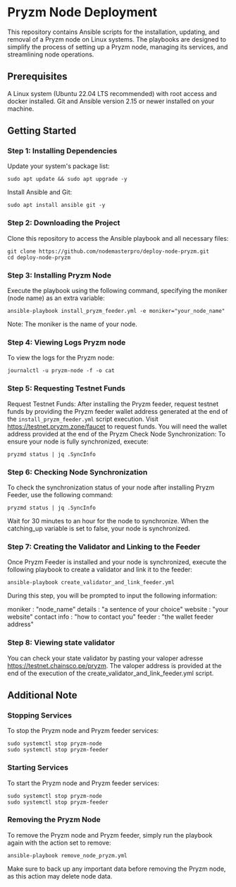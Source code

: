 # Pryzm Node Deployment
This repository contains Ansible scripts for the installation, updating, and removal of a Pryzm node on Linux systems. The playbooks are designed to simplify the process of setting up a Pryzm node, managing its services, and streamlining node operations.

## Prerequisites
A Linux system (Ubuntu 22.04 LTS recommended) with root access and docker installed.
Git and Ansible version 2.15 or newer installed on your machine.

## Getting Started

### Step 1: Installing Dependencies
Update your system's package list:

```
sudo apt update && sudo apt upgrade -y
```

Install Ansible and Git:
```
sudo apt install ansible git -y
```

### Step 2: Downloading the Project

Clone this repository to access the Ansible playbook and all necessary files:

```
git clone https://github.com/nodemasterpro/deploy-node-pryzm.git
cd deploy-node-pryzm
```

### Step 3: Installing Pryzm Node
Execute the playbook using the following command, specifying the moniker (node name) as an extra variable:

```
ansible-playbook install_pryzm_feeder.yml -e moniker="your_node_name"
```
Note: The moniker is the name of your node.


### Step 4: Viewing Logs Pryzm node
To view the logs for the Pryzm node:
```
journalctl -u pryzm-node -f -o cat
```

### Step 5: Requesting Testnet Funds
Request Testnet Funds: After installing the Pryzm feeder, request testnet funds by providing the Pryzm feeder wallet address generated at the end of the `install_pryzm_feeder.yml` script execution. Visit https://testnet.pryzm.zone/faucet to request funds. You will need the wallet address provided at the end of the Pryzm 
Check Node Synchronization: To ensure your node is fully synchronized, execute:
```
pryzmd status | jq .SyncInfo
```

### Step 6: Checking Node Synchronization
To check the synchronization status of your node after installing Pryzm Feeder, use the following command:
```
pryzmd status | jq .SyncInfo
```
Wait for 30 minutes to an hour for the node to synchronize. When the catching_up variable is set to false, your node is synchronized.

### Step 7: Creating the Validator and Linking to the Feeder
Once Pryzm Feeder is installed and your node is synchronized, execute the following playbook to create a validator and link it to the feeder:
```
ansible-playbook create_validator_and_link_feeder.yml
```
During this step, you will be prompted to input the following information:

moniker : "node_name"
details : "a sentence of your choice"
website : "your website"
contact info : "how to contact you"
feeder : "the wallet feeder address"

### Step 8: Viewing state validator

You can check your state validator by pasting your valoper adresse https://testnet.chainsco.pe/pryzm.  The valoper address is provided at the end of the execution of the create_validator_and_link_feeder.yml script.

## Additional Note

### Stopping Services
To stop the Pryzm node and Pryzm feeder services: 
```
sudo systemctl stop pryzm-node
sudo systemctl stop pryzm-feeder
```

### Starting Services
To start the Pryzm node and Pryzm feeder services: 
```
sudo systemctl stop pryzm-node
sudo systemctl stop pryzm-feeder
```
### Removing the Pryzm Node
To remove the Pryzm node and Pryzm feeder, simply run the playbook again with the action set to remove:

```
ansible-playbook remove_node_pryzm.yml
```

Make sure to back up any important data before removing the Pryzm node, as this action may delete node data.